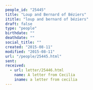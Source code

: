 ```yaml
---
people_id: "25445"
title: "Loup and Bernard of Béziers"
ititle: "loup and bernard of béziers"
draft: false
type: "people"
birthdate: ""
deathdate: ""
social_title: ""
created: "2015-08-11"
modified: "2015-08-11"
url: "/people/25445.html"
sent:
received:
  - url: letter/25446.html
    name: A letter from Cecilia
    iname: a letter from cecilia
---
```

